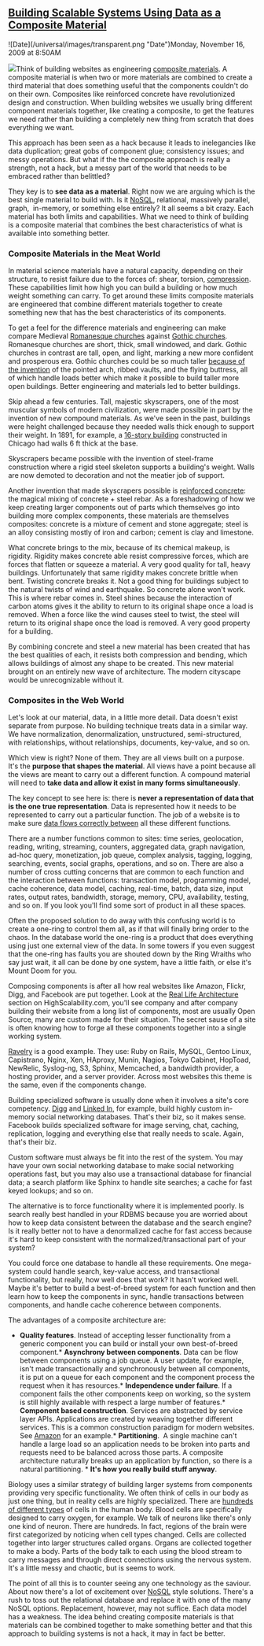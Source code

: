 ## [Building Scalable Systems Using Data as a Composite Material](/blog/2009/11/16/building-scalable-systems-using-data-as-a-composite-material.html)

<div class="journal-entry-tag journal-entry-tag-post-title"><span class="posted-on">![Date](/universal/images/transparent.png "Date")Monday, November 16, 2009 at 8:50AM</span></div>

<div class="body">

<span class="full-image-float-right ssNonEditable"><span>![](/storage/Gothic.jpg?__SQUARESPACE_CACHEVERSION=1258479627949)</span></span>Think of building websites as engineering [composite materials](http://en.wikipedia.org/wiki/Composite_material). A composite material is when two or more materials are combined to create a third material that does something useful that the components couldn't do on their own. Composites like reinforced concrete have revolutionized design and construction. When building websites we usually bring different component materials together, like creating a composite, to get the features we need rather than building a completely new thing from scratch that does everything we want.

This approach has been seen as a hack because it leads to inelegancies like data duplication; great gobs of component glue; consistency issues; and messy operations. But what if the the composite approach is really a strength, not a hack, but a messy part of the world that needs to be embraced rather than belittled?

They key is to **see data as a material**. Right now we are arguing which is the best single material to build with. Is it [NoSQL](http://blogs.neotechnology.com/emil/2009/11/nosql-scaling-to-size-and-scaling-to-complexity.html), relational, massively parallel, graph,  in-memory, or something else entirely? It all seems a bit crazy. Each material has both limits and capabilities. What we need to think of building is a composite material that combines the best characteristics of what is available into something better.

### Composite Materials in the Meat World

In material science materials have a natural capacity, depending on their structure, to resist failure due to the forces of: shear, torsion, [compression](http://www.youtube.com/watch?v=SMQ18jVos5k). These capabilities limit how high you can build a building or how much weight something can carry. To get around these limits composite materials are engineered that combine different materials together to create something new that has the best characteristics of its components.

To get a feel for the difference materials and engineering can make compare Medieval [Romanesque churches](http://www.google.com/search?hl=en&safe=off&q=romanesque+churches) against [Gothic churches](http://www.google.com/search?hl=en&safe=off&q=gothic+churches). Romanesque churches are short, thick, small windowed, and dark. Gothic churches in contrast are tall, open, and light, marking a new more confident and prosperous era. Gothic churches could be so much taller [because of the invention](http://science.jrank.org/pages/1071/Building-Design-Architecture-Medieval-architecture-Romanesque-Gothic.html) of the pointed arch, ribbed vaults, and the flying buttress, all of which handle loads better which make it possible to build taller more open buildings. Better engineering and materials led to better buildings.

Skip ahead a few centuries. Tall, majestic skyscrapers, one of the most muscular symbols of modern civilization, were made possible in part by the invention of new compound materials. As we've seen in the past, buildings were height challenged because they needed walls thick enough to support their weight. In 1891, for example, a [16-story building](http://www.madehow.com/Volume-6/Skyscraper.html) constructed in Chicago had walls 6 ft thick at the base.

Skyscrapers became possible with the invention of steel-frame construction where a rigid steel skeleton supports a building's weight. Walls are now demoted to decoration and not the meatier job of support.

Another invention that made skyscrapers possible is [reinforced concrete](http://en.wikipedia.org/wiki/Reinforced_concrete): the magical mixing of concrete + steel rebar. As a foreshadowing of how we keep creating larger components out of parts which themselves go into building more complex components, these materials are themselves composites: concrete is a mixture of cement and stone aggregate; steel is an alloy consisting mostly of iron and carbon; cement is clay and limestone.

What concrete brings to the mix, because of its chemical makeup, is rigidity. Rigidity makes concrete able resist compressive forces, which are forces that flatten or squeeze a material. A very good quality for tall, heavy buildings. Unfortunately that same rigidity makes concrete brittle when bent. Twisting concrete breaks it. Not a good thing for buildings subject to the natural twists of wind and earthquake. So concrete alone won't work. This is where rebar comes in. Steel shines because the interaction of carbon atoms gives it the ability to return to its original shape once a load is removed. When a force like the wind causes steel to twist, the steel will return to its original shape once the load is removed. A very good property for a building.

By combining concrete and steel a new material has been created that has the best qualities of each, it resists both compression and bending, which allows buildings of almost any shape to be created. This new material brought on an entirely new wave of architecture. The modern cityscape would be unrecognizable without it.

### Composites in the Web World

Let's look at our material, data, in a little more detail. Data doesn't exist separate from purpose. No building technique treats data in a similar way. We have normalization, denormalization, unstructured, semi-structured, with relationships, without relationships, documents, key-value, and so on.

Which view is right? None of them. They are all views built on a purpose. It's the **purpose that shapes the material**. All views have a point because all the views are meant to carry out a different function. A compound material will need to **take data and allow it exist in many forms simultaneously**.

The key concept to see here is: there is **never a representation of data that is the one true representation**. Data is represented how it needs to be represented to carry out a particular function. The job of a website is to make sure [data flows correctly between](http://infolab.stanford.edu/~usriv/papers/vlsdviews.pdf) all these different functions.

There are a number functions common to sites: time series, geolocation, reading, writing, streaming, counters, aggregated data, graph navigation, ad-hoc query, monetization, job queue, complex analysis, tagging, logging, searching, events, social graphs, operations, and so on. There are also a number of cross cutting concerns that are common to each function and the interaction between functions: transaction model, programming model, cache coherence, data model, caching, real-time, batch, data size, input rates, output rates, bandwidth, storage, memory, CPU, availability, testing, and so on. If you look you'll find some sort of product in all these spaces.

Often the proposed solution to do away with this confusing world is to create a one-ring to control them all, as if that will finally bring order to the chaos. In the database world the one-ring is a product that does everything using just one external view of the data. In some towers if you even suggest that the one-ring has faults you are shouted down by the Ring Wraiths who say just wait, it all can be done by one system, have a little faith, or else it's Mount Doom for you.

Composing components is after all how real websites like Amazon, Flickr, Digg, and Facebook are put together. Look at the [Real Life Architecture](http://highscalability.com/blog/category/example) section on HighScalability.com, you'll see company and after company building their website from a long list of components, most are usually Open Source, many are custom made for their situation. The secret sause of a site is often knowing how to forge all these components together into a single working system.

[Ravelry](http://highscalability.com/blog/2009/9/22/how-ravelry-scales-to-10-million-requests-using-rails.html) is a good example. They use: Ruby on Rails, MySQL, Gentoo Linux, Capistrano, Nginx, Xen, HAproxy, Munin, Nagios, Tokyo Cabinet, HopToad, NewRelic, Syslog-ng, S3, Sphinx, Memcached, a bandwidth provider, a hosting provider, and a server provider. Across most websites this theme is the same, even if the components change.

Building specialized software is usually done when it involves a site's core competency. [Digg](http://highscalability.com/blog/tag/digg) and [Linked In](http://highscalability.com/blog/2008/6/4/linkedin-architecture.html), for example, build highly custom in-memory social networking databases. That's their biz, so it makes sense. Facebook builds specialized software for image serving, chat, caching, replication, logging and everything else that really needs to scale. Again, that's their biz.

Custom software must always be fit into the rest of the system. You may have your own social networking database to make social networking operations fast, but you may also use a transactional database for financial data; a search platform like Sphinx to handle site searches; a cache for fast keyed lookups; and so on.

The alternative is to force functionality where it is implemented poorly. Is search really best handled in your RDBMS because you are worried about how to keep data consistent between the database and the search engine? Is it really better not to have a denormalized cache for fast access because it's hard to keep consistent with the normalized/transactional part of your system?

You could force one database to handle all these requirements. One mega-system could handle search, key-value access, and transactional functionality, but really, how well does that work? It hasn't worked well. Maybe it's better to build a best-of-breed system for each function and then learn how to keep the components in sync, handle transactions between components, and handle cache coherence between components.

The advantages of a composite architecture are:

*   **Quality features**. Instead of accepting lesser functionality from a generic component you can build or install your own best-of-breed component.*   **Asynchrony between components**. Data can be flow between components using a job queue. A user update, for example, isn't made transactionally and synchronously between all components, it is put on a queue for each component and the component process the request when it has resources.*   **Independence under failure**. If a component fails the other components keep on working, so the system is still highly available with respect a large number of features.*   **Component based construction**. Services are abstracted by service layer APIs. Applications are created by weaving together different services. This is a common construction paradigm for modern websites. See [Amazon](http://highscalability.com/amazon-architecture) for an example.*   **Partitioning**.  A single machine can't handle a large load so an application needs to be broken into parts and requests need to be balanced across those parts. A composite architecture naturally breaks up an application by function, so there is a natural partitioning. *   **It's how you really build stuff anyway**.

Biology uses a similar strategy of building larger systems from components providing very specific functionality. We often think of cells in our body as just one thing, but in reality cells are highly specialized. There are [hundreds of different types](http://en.wikipedia.org/wiki/List_of_distinct_cell_types_in_the_adult_human_body) of cells in the human body. Blood cells are specifically designed to carry oxygen, for example. We talk of neurons like there's only one kind of neuron. There are hundreds. In fact, regions of the brain were first categorized by noticing when cell types changed. Cells are collected together into larger structures called organs. Organs are collected together to make a body. Parts of the body talk to each using the blood stream to carry messages and through direct connections using the nervous system. It's a little messy and chaotic, but is seems to work.

The point of all this is to counter seeing any one technology as the saviour. About now there's a lot of excitement over [NoSQL](http://blogs.neotechnology.com/emil/2009/11/nosql-scaling-to-size-and-scaling-to-complexity.html) style solutions. There's a rush to toss out the relational database and replace it with one of the many NoSQL options. Replacement, however, may not suffice. Each data model has a weakness. The idea behind creating composite materials is that materials can be combined together to make something better and that this approach to building systems is not a hack, it may in fact be better. 

</div>